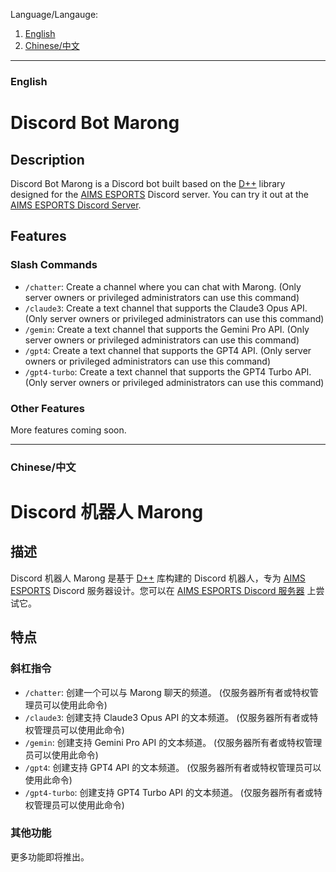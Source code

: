 Language/Langauge: 
1. [English](#english)
2. [Chinese/中文](#chinese)

---

### English

# Discord Bot Marong

## Description
Discord Bot Marong is a Discord bot built based on the [D++](https://dpp.dev) library designed for the [AIMS ESPORTS](https://discord.gg/aimsesports) Discord server. You can try it out at the [AIMS ESPORTS Discord Server](https://discord.gg/aimsesports).

## Features

### Slash Commands
- `/chatter`: Create a channel where you can chat with Marong. (Only server owners or privileged administrators can use this command)
- `/claude3`: Create a text channel that supports the Claude3 Opus API. (Only server owners or privileged administrators can use this command)
- `/gemin`: Create a text channel that supports the Gemini Pro API. (Only server owners or privileged administrators can use this command)
- `/gpt4`: Create a text channel that supports the GPT4 API. (Only server owners or privileged administrators can use this command)
- `/gpt4-turbo`: Create a text channel that supports the GPT4 Turbo API. (Only server owners or privileged administrators can use this command)

### Other Features
More features coming soon.

---

### Chinese/中文

# Discord 机器人 Marong

## 描述
Discord 机器人 Marong 是基于 [D++](https://dpp.dev) 库构建的 Discord 机器人，专为 [AIMS ESPORTS](https://discord.gg/aimsesports) Discord 服务器设计。您可以在 [AIMS ESPORTS Discord 服务器](https://discord.gg/aimsesports) 上尝试它。

## 特点

### 斜杠指令
- `/chatter`: 创建一个可以与 Marong 聊天的频道。 (仅服务器所有者或特权管理员可以使用此命令)
- `/claude3`: 创建支持 Claude3 Opus API 的文本频道。 (仅服务器所有者或特权管理员可以使用此命令)
- `/gemin`: 创建支持 Gemini Pro API 的文本频道。 (仅服务器所有者或特权管理员可以使用此命令)
- `/gpt4`: 创建支持 GPT4 API 的文本频道。 (仅服务器所有者或特权管理员可以使用此命令)
- `/gpt4-turbo`: 创建支持 GPT4 Turbo API 的文本频道。 (仅服务器所有者或特权管理员可以使用此命令)

### 其他功能
更多功能即将推出。

